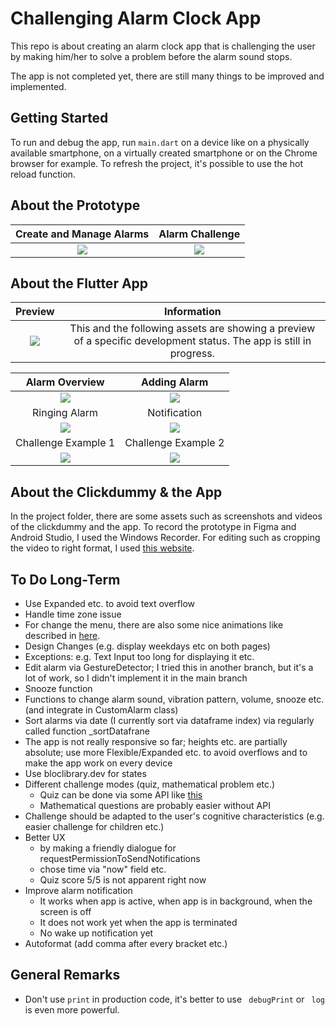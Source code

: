 # Challenging Alarm Clock App

This repo is about creating an alarm clock app that is challenging the user by making him/her to solve a problem before the alarm sound stops.

The app is not completed yet, there are still many things to be improved and implemented.

## Getting Started


To run and debug the app, 
run ```main.dart``` on a device like on a physically available smartphone, 
on a virtually created smartphone
or on the Chrome browser for example.
To refresh the project, it's possible to use the hot reload function. 

<!--
To see the wireframe of the app, click on "Open Flutter DevTools" in the debug window below 
while running the debug mode.
-->



## About the Prototype


Create and Manage Alarms         |  Alarm Challenge
:-------------------------:|:-------------------------:
![](project/clickdummy/01_Create_Alarm.gif)  |  ![](project/clickdummy/02_Alarm_Challenge.gif)



## About the Flutter App

Preview         |  Information
:-------------------------:|:-------------------------:
![](project/app/08_Video.gif)  |  This and the following assets are showing a preview of a specific development status. The app is still in progress.




Alarm Overview          |  Adding Alarm
:-------------------------:|:-------------------------:
![](project/app/01_Alarm_Overview.png)  |  ![](project/app/02_Add_Alarm.png)
Ringing Alarm         |  Notification
![](project/app/03_Alarm_Ringing.png)  |  ![](project/app/07_Notification.png)
Challenge Example 1         |  Challenge Example 2
![](project/app/05_Challenge_Example_2.png)  |  ![](project/app/04_Challenge_Example_1.png)



## About the Clickdummy & the App
In the project folder, there are some assets such as screenshots and videos of the clickdummy and the app.
To record the prototype in Figma and Android Studio, I used the Windows Recorder. For editing such as cropping the video to right format,
I used [this website](https://online-video-cutter.com/de/).

## To Do Long-Term
- Use Expanded etc. to avoid text overflow
- Handle time zone issue
- For change the menu, there are also some nice animations like described in [here](https://github.com/flutter/packages/tree/master/packages/animations).
- Design Changes (e.g. display weekdays etc on both pages)
- Exceptions: e.g. Text Input too long for displaying it etc.
- Edit alarm via GestureDetector; I tried this in another branch, but it's a lot of work, so I didn't implement it in the main branch
- Snooze function
- Functions to change alarm sound, vibration pattern, volume, snooze etc. (and integrate in CustomAlarm class)
- Sort alarms via date (I currently sort via dataframe index) via regularly called function _sortDatafrane
- The app is not really responsive so far; heights etc. are partially absolute; use more Flexible/Expanded etc. to avoid overflows and to make the app work on every device
- Use bloclibrary.dev for states
- Different challenge modes (quiz, mathematical problem etc.)
  - Quiz can be done via some API like [this](https://the-trivia-api.com/)
  - Mathematical questions are probably easier without API
- Challenge should be adapted to the user's cognitive characteristics (e.g. easier challenge for children etc.)
- Better UX 
  - by making a friendly dialogue for requestPermissionToSendNotifications
  - chose time via "now" field etc.
  - Quiz score 5/5 is not apparent right now
- Improve alarm notification
  - It works when app is active, when app is in background, when the screen is off
  - It does not work yet when the app is terminated
  - No wake up notification yet
- Autoformat (add comma after every bracket etc.)


## General Remarks
- Don't use ```print``` in production code, it's better to use ``` debugPrint```  or ``` log``` is even more powerful.
